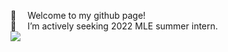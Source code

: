 👋 &emsp;Welcome to my github page!  
👀 &emsp;I’m actively seeking 2022 MLE summer intern.  
![](https://komarev.com/ghpvc/?username=mike-zyz&color=blue)
<!---
mike-zyz/mike-zyz is a ✨ special ✨ repository because its `README.md` (this file) appears on your GitHub profile.
You can click the Preview link to take a look at your changes.
--->
